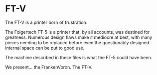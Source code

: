 # FT-V

The FT-V is a printer born of frustration.

The Folgertech FT-5 is a printer that, by all accounts, was destined for greatness. Numerous design flaws make it mediocre at best, with many pieces needing to be replaced before even the questionably designed internal space can be put to good use.

The machine described in these files is what the FT-5 could have been.

We present... the FrankenVoron. The FT-V.
